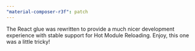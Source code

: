 ```yaml
---
"material-composer-r3f": patch
---
```


The React glue was rewritten to provide a much nicer development experience with stable support for Hot Module Reloading. Enjoy, this one was a little tricky!
